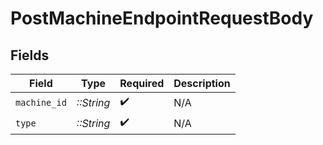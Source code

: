 # PostMachineEndpointRequestBody


## Fields

| Field              | Type               | Required           | Description        |
| ------------------ | ------------------ | ------------------ | ------------------ |
| `machine_id`       | *::String*         | :heavy_check_mark: | N/A                |
| `type`             | *::String*         | :heavy_check_mark: | N/A                |